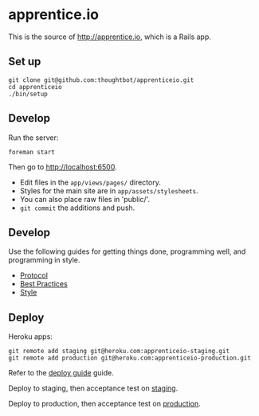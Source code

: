 apprentice.io
=============

This is the source of http://apprentice.io, which is a Rails app.

Set up
------

    git clone git@github.com:thoughtbot/apprenticeio.git
    cd apprenticeio
    ./bin/setup

Develop
-------

Run the server:

    foreman start

Then go to [http://localhost:6500][1].

* Edit files in the `app/views/pages/` directory.
* Styles for the main site are in `app/assets/stylesheets`.
* You can also place raw files in 'public/'.
* `git commit` the additions and push.

Develop
-------

Use the following guides for getting things done, programming well, and
programming in style.

* [Protocol][2]
* [Best Practices][3]
* [Style][4]

Deploy
------

Heroku apps:

    git remote add staging git@heroku.com:apprenticeio-staging.git
    git remote add production git@heroku.com:apprenticeio-production.git

Refer to the [deploy guide][5] guide.

Deploy to staging, then acceptance test on [staging][6].

Deploy to production, then acceptance test on [production][7].

[1]: http://localhost:6500
[2]: http://github.com/thoughtbot/guides/blob/master/protocol
[3]: http://github.com/thoughtbot/guides/blob/master/best-practices
[4]: http://github.com/thoughtbot/guides/blob/master/style
[5]: https://github.com/thoughtbot/guides/tree/master/protocol#deploy
[6]: http://staging.thoughtbot.com
[7]: http://thoughtbot.com
